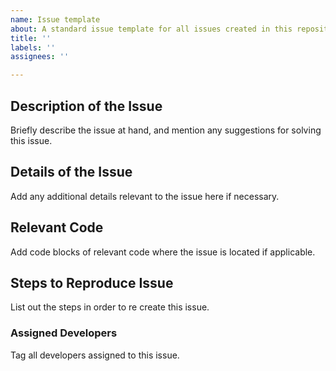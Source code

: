 ```yaml
---
name: Issue template
about: A standard issue template for all issues created in this repository.
title: ''
labels: ''
assignees: ''

---
```


## Description of the Issue
Briefly describe the issue at hand, and mention any suggestions for solving this issue.
 
## Details of the Issue
Add any additional details relevant to the issue here if necessary.

## Relevant Code
Add code blocks of relevant code where the issue is located if applicable.

## Steps to Reproduce Issue
List out the steps in order to re create this issue.

### Assigned Developers
Tag all developers assigned to this issue.
